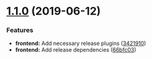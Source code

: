# [1.1.0](https://github.com/marksmall/release-test/compare/v1.0.0...v1.1.0) (2019-06-12)


### Features

* **frontend:** Add necessary release plugins ([3421910](https://github.com/marksmall/release-test/commit/3421910))
* **frontend:** Add release dependencies ([66bfc03](https://github.com/marksmall/release-test/commit/66bfc03))
